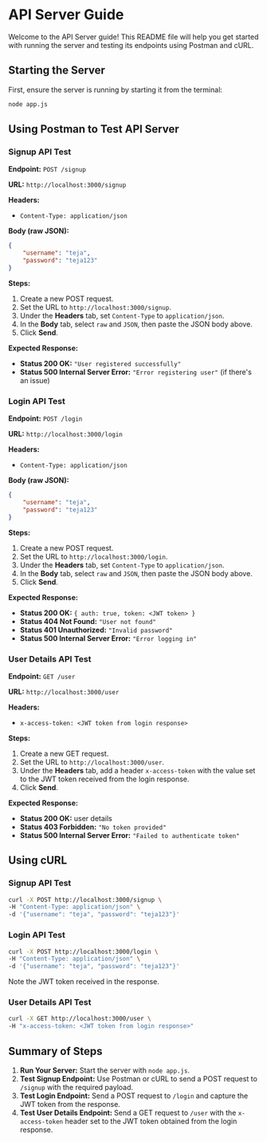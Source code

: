 # API Server Guide

Welcome to the API Server guide! This README file will help you get started with running the server and testing its endpoints using Postman and cURL.

## Starting the Server

First, ensure the server is running by starting it from the terminal:

```sh
node app.js
```

## Using Postman to Test API Server

### Signup API Test

**Endpoint:** `POST /signup`

**URL:** `http://localhost:3000/signup`

**Headers:**

- `Content-Type: application/json`

**Body (raw JSON):**

```json
{
    "username": "teja",
    "password": "teja123"
}
```

**Steps:**

1. Create a new POST request.
2. Set the URL to `http://localhost:3000/signup`.
3. Under the **Headers** tab, set `Content-Type` to `application/json`.
4. In the **Body** tab, select `raw` and `JSON`, then paste the JSON body above.
5. Click **Send**.

**Expected Response:**

- **Status 200 OK:** `"User registered successfully"`
- **Status 500 Internal Server Error:** `"Error registering user"` (if there's an issue)

### Login API Test

**Endpoint:** `POST /login`

**URL:** `http://localhost:3000/login`

**Headers:**

- `Content-Type: application/json`

**Body (raw JSON):**

```json
{
    "username": "teja",
    "password": "teja123"
}
```

**Steps:**

1. Create a new POST request.
2. Set the URL to `http://localhost:3000/login`.
3. Under the **Headers** tab, set `Content-Type` to `application/json`.
4. In the **Body** tab, select `raw` and `JSON`, then paste the JSON body above.
5. Click **Send**.

**Expected Response:**

- **Status 200 OK:** `{ auth: true, token: <JWT token> }`
- **Status 404 Not Found:** `"User not found"`
- **Status 401 Unauthorized:** `"Invalid password"`
- **Status 500 Internal Server Error:** `"Error logging in"`

### User Details API Test

**Endpoint:** `GET /user`

**URL:** `http://localhost:3000/user`

**Headers:**

- `x-access-token: <JWT token from login response>`

**Steps:**

1. Create a new GET request.
2. Set the URL to `http://localhost:3000/user`.
3. Under the **Headers** tab, add a header `x-access-token` with the value set to the JWT token received from the login response.
4. Click **Send**.

**Expected Response:**

- **Status 200 OK:** user details
- **Status 403 Forbidden:** `"No token provided"`
- **Status 500 Internal Server Error:** `"Failed to authenticate token"`

## Using cURL

### Signup API Test

```sh
curl -X POST http://localhost:3000/signup \
-H "Content-Type: application/json" \
-d '{"username": "teja", "password": "teja123"}'
```

### Login API Test

```sh
curl -X POST http://localhost:3000/login \
-H "Content-Type: application/json" \
-d '{"username": "teja", "password": "teja123"}'
```

Note the JWT token received in the response.

### User Details API Test

```sh
curl -X GET http://localhost:3000/user \
-H "x-access-token: <JWT token from login response>"
```

## Summary of Steps

1. **Run Your Server:** Start the server with `node app.js`.
2. **Test Signup Endpoint:** Use Postman or cURL to send a POST request to `/signup` with the required payload.
3. **Test Login Endpoint:** Send a POST request to `/login` and capture the JWT token from the response.
4. **Test User Details Endpoint:** Send a GET request to `/user` with the `x-access-token` header set to the JWT token obtained from the login response.
